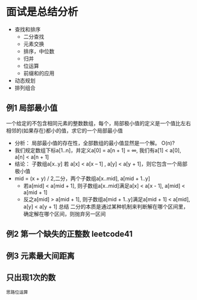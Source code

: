 # 面试是总结分析
- 查找和排序
    + 二分查找
    + 元素交换
    + 排序，中位数
    + 归并
    + 位运算
    + 前缀和的应用
- 动态规划
- 排列组合

## 例1 局部最小值
一个给定的不包含相同元素的整数数组，每个，局部极小值的定义是一个值比左右相邻的(如果存在)都小的值，求它的一个局部最小值
 - 分析： 局部最小值的存在性，全部数组的最小值显然是一个解。 O(n)?
 - 我们规定数组下标a[1..n]，并定义a[0] = a[n + 1] = ∞, 我们有a[1] < a[0], a[n] < a[n + 1]
 - 结论： 子数组a[x..y] 若 a[x] < a[x – 1] , a[y] < a[y + 1]，则它包含一个局部极小值
 - mid = (x + y) / 2,二分，两个子数组a[x..mid], a[mid + 1..y]
    + 若a[mid] < a[mid + 1], 则子数组a[x..mid]满足a[x] < a[x - 1], a[mid] < a[mid + 1]
    + 反之a[mid] > a[mid + 1], 则子数组a[mid + 1..y]满足a[mid + 1] < a[mid], a[y] < a[y + 1]
总结 二分的本质是通过某种机制来判断解在哪个区间里，确定解在哪个区间，则抛弃另一区间


## 例2 第一个缺失的正整数 leetcode41

## 例3 元素最大间距离

## 只出现1次的数
    思路位运算


